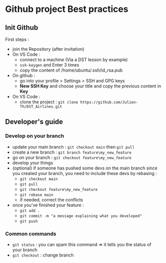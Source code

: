 # Github project Best practices
## Init Github

First steps :
- join the Repository (after invitation)
- On VS Code : 
    - connect to a machine (Via a DST lesson by example)
    - `ssh-keygen` and Enter 3 times
    - copy the content of /home/ubuntu/.ssh/id_rsa.pub
- On github :
    - go into your profile > Settings > SSH and GPG keys
    - **New SSH Key** and choose your title and copy the previous content in **Key**
- On VS Code :
    - clone the project : `git clone https://github.com/Julien-Th/DST_Airlines.git`

## Developer's guide
### Develop on your branch
- update your main branch : `git checkout main` then `git pull`
- create a new branch : `git branch feature\my_new_feature`
- go on your branch : `git checkout feature\my_new_feature`
- develop your things
- (optional) if someone has pushed some devs on the main branch since you created your branch, you need to include these devs by rebasing :
    - `git checkout main`
    - `git pull`
    - `git checkout feature\my_new_feature`
    - `git rebase main`
    - if needed, correct the conflicts
- once you've finished your feature :
    - `git add .`
    - `git commit -m "a message explaining what you developed"`
    - `git push`

### Common commands
- `git status` : you can spam this command => it tells you the status of your branch
- `git checkout` : change branch
